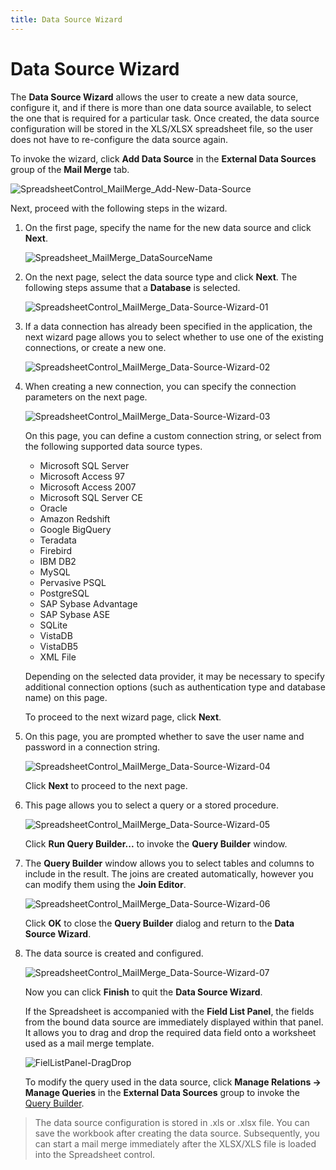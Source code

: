 ```yaml
---
title: Data Source Wizard
---
```

# Data Source Wizard
The **Data Source Wizard** allows the user to create a new data source, configure it, and if there is more than one data source available, to select the one that is required for a particular task. Once created, the data source configuration will be stored in the XLS/XLSX spreadsheet file, so the user does not have to re-configure the data source again.

To invoke the wizard, click **Add Data Source** in the **External Data Sources** group of the **Mail Merge** tab.

![SpreadsheetControl_MailMerge_Add-New-Data-Source](../../../images/img25339.png)

Next, proceed with the following steps in the wizard.
1. On the first page, specify the name for the new data source and click **Next**.
	
	![Spreadsheet_MailMerge_DataSourceName](../../../images/img121418.png)
2. On the next page, select the data source type and click **Next**. The following steps assume that a **Database** is selected.
	
	![SpreadsheetControl_MailMerge_Data-Source-Wizard-01](../../../images/img25332.png)
3. If a data connection has already been specified in the application, the next wizard page allows you to select whether to use one of the existing connections, or create a new one.
	
	![SpreadsheetControl_MailMerge_Data-Source-Wizard-02](../../../images/img25333.png)
4. When creating a new connection, you can specify the connection parameters on the next page.
	
	![SpreadsheetControl_MailMerge_Data-Source-Wizard-03](../../../images/img25334.png)
	
	On this page, you can define a custom connection string, or select from the following supported data source types.
	* Microsoft SQL Server
	* Microsoft Access 97
	* Microsoft Access 2007
	* Microsoft SQL Server CE
	* Oracle
	* Amazon Redshift
	* Google BigQuery
	* Teradata
	* Firebird
	* IBM DB2
	* MySQL
	* Pervasive PSQL
	* PostgreSQL
	* SAP Sybase Advantage
	* SAP Sybase ASE
	* SQLite
	* VistaDB
	* VistaDB5
	* XML File
	
	Depending on the selected data provider, it may be necessary to specify additional connection options (such as authentication type and database name) on this page.
	
	To proceed to the next wizard page, click **Next**.
5. On this page, you are prompted whether to save the user name and password in a connection string.
	
	![SpreadsheetControl_MailMerge_Data-Source-Wizard-04](../../../images/img25335.png)
	
	Click **Next** to proceed to the next page.
6. This page allows you to select a query or a stored procedure.
	
	![SpreadsheetControl_MailMerge_Data-Source-Wizard-05](../../../images/img25336.png)
	
	Click **Run Query Builder...** to invoke the **Query Builder** window.
7. The **Query Builder** window allows you to select tables and columns to include in the result. The joins are created automatically, however you can modify them using the **Join Editor**.
	
	![SpreadsheetControl_MailMerge_Data-Source-Wizard-06](../../../images/img25337.png)
	
	Click **OK** to close the **Query Builder** dialog and return to the **Data Source Wizard**.
8. The data source is created and configured.
	
	![SpreadsheetControl_MailMerge_Data-Source-Wizard-07](../../../images/img25338.png)
	
	Now you can click **Finish** to quit the **Data Source Wizard**.
	
	If the Spreadsheet is accompanied with the **Field List Panel**, the fields from the bound data source are immediately displayed within that panel. It allows you to drag and drop the required data field onto a worksheet used as a mail merge template.
	
	![FielListPanel-DragDrop](../../../images/img25563.png)
	
	To modify the query used in the data source, click **Manage Relations -> Manage Queries** in the **External Data Sources** group to invoke the [Query Builder](query-builder.md).

> The data source configuration is stored in .xls or .xlsx file. You can save the workbook after creating the data source. Subsequently, you can start a mail merge immediately after the XLSX/XLS file is loaded into the Spreadsheet control.